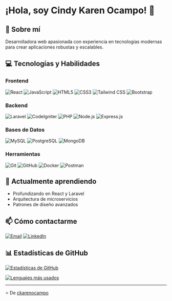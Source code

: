# ¡Hola, soy Cindy Karen Ocampo! 👋

## 🚀 Sobre mí
Desarrolladora web apasionada con experiencia en tecnologías modernas para crear aplicaciones robustas y escalables.

## 💻 Tecnologías y Habilidades

### Frontend
![React](https://img.shields.io/badge/-React-61DAFB?style=flat-square&logo=react&logoColor=white)
![JavaScript](https://img.shields.io/badge/-JavaScript-F7DF1E?style=flat-square&logo=javascript&logoColor=black)
![HTML5](https://img.shields.io/badge/-HTML5-E34F26?style=flat-square&logo=html5&logoColor=white)
![CSS3](https://img.shields.io/badge/-CSS3-1572B6?style=flat-square&logo=css3&logoColor=white)
![Tailwind CSS](https://img.shields.io/badge/-Tailwind_CSS-38B2AC?style=flat-square&logo=tailwind-css&logoColor=white)
![Bootstrap](https://img.shields.io/badge/-Bootstrap-7952B3?style=flat-square&logo=bootstrap&logoColor=white)

### Backend
![Laravel](https://img.shields.io/badge/-Laravel-FF2D20?style=flat-square&logo=laravel&logoColor=white)
![CodeIgniter](https://img.shields.io/badge/-CodeIgniter-EF4223?style=flat-square&logo=codeigniter&logoColor=white)
![PHP](https://img.shields.io/badge/-PHP-777BB4?style=flat-square&logo=php&logoColor=white)
![Node.js](https://img.shields.io/badge/-Node.js-339933?style=flat-square&logo=node.js&logoColor=white)
![Express.js](https://img.shields.io/badge/-Express.js-000000?style=flat-square&logo=express&logoColor=white)

### Bases de Datos
![MySQL](https://img.shields.io/badge/-MySQL-4479A1?style=flat-square&logo=mysql&logoColor=white)
![PostgreSQL](https://img.shields.io/badge/-PostgreSQL-4169E1?style=flat-square&logo=postgresql&logoColor=white)
![MongoDB](https://img.shields.io/badge/-MongoDB-47A248?style=flat-square&logo=mongodb&logoColor=white)

### Herramientas
![Git](https://img.shields.io/badge/-Git-F05032?style=flat-square&logo=git&logoColor=white)
![GitHub](https://img.shields.io/badge/-GitHub-181717?style=flat-square&logo=github&logoColor=white)
![Docker](https://img.shields.io/badge/-Docker-2496ED?style=flat-square&logo=docker&logoColor=white)
![Postman](https://img.shields.io/badge/-Postman-FF6C37?style=flat-square&logo=postman&logoColor=white)

## 🌱 Actualmente aprendiendo
- Profundizando en React y Laravel
- Arquitectura de microservicios
- Patrones de diseño avanzados

## 📫 Cómo contactarme
[![Email](https://img.shields.io/badge/-cindykarenocampo@gmail.com-D14836?style=flat-square&logo=gmail&logoColor=white)](mailto:cindykarenocampo@gmail.com)
[![LinkedIn](https://img.shields.io/badge/-LinkedIn-0077B5?style=flat-square&logo=linkedin&logoColor=white)](https://www.linkedin.com/in/karen-ocampo) 

## 📊 Estadísticas de GitHub
[![Estadísticas de GitHub](https://github-readme-stats.vercel.app/api?username=ckarenocampo&show_icons=true&theme=radical)](https://github.com/ckarenocampo)

[![Lenguajes más usados](https://github-readme-stats.vercel.app/api/top-langs/?username=ckarenocampo&layout=compact&theme=radical)](https://github.com/ckarenocampo)

---

⭐️ De [ckarenocampo](https://github.com/ckarenocampo)
<!---
ckarenocampo/ckarenocampo is a ✨ special ✨ repository because its `README.md` (this file) appears on your GitHub profile.
You can click the Preview link to take a look at your changes.
--->
